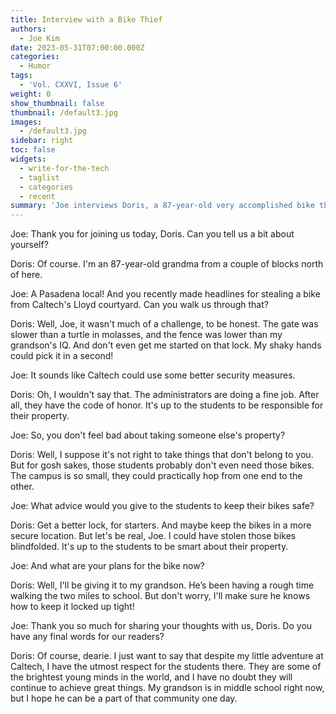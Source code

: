 ```yaml
---
title: Interview with a Bike Thief
authors:
  - Joe Kim
date: 2023-05-31T07:00:00.000Z
categories:
  - Humor
tags:
  - 'Vol. CXXVI, Issue 6'
weight: 0
show_thumbnail: false
thumbnail: /default3.jpg
images:
  - /default3.jpg
sidebar: right
toc: false
widgets:
  - write-for-the-tech
  - taglist
  - categories
  - recent
summary: 'Joe interviews Doris, a 87-year-old very accomplished bike thief.'
---
```


Joe: Thank you for joining us today, Doris. Can you tell us a bit about yourself?

Doris: Of course. I'm an 87-year-old grandma from a couple of blocks north of here.

Joe: A Pasadena local! And you recently made headlines for stealing a bike from Caltech's Lloyd courtyard. Can you walk us through that?

Doris: Well, Joe, it wasn't much of a challenge, to be honest. The gate was slower than a turtle in molasses, and the fence was lower than my grandson's IQ. And don't even get me started on that lock. My shaky hands could pick it in a second!

Joe: It sounds like Caltech could use some better security measures.

Doris: Oh, I wouldn't say that. The administrators are doing a fine job. After all, they have the code of honor. It's up to the students to be responsible for their property.

Joe: So, you don't feel bad about taking someone else's property?

Doris: Well, I suppose it's not right to take things that don't belong to you. But for gosh sakes, those students probably don't even need those bikes. The campus is so small, they could practically hop from one end to the other.

Joe: What advice would you give to the students to keep their bikes safe?

Doris: Get a better lock, for starters. And maybe keep the bikes in a more secure location. But let's be real, Joe. I could have stolen those bikes blindfolded. It's up to the students to be smart about their property.

Joe: And what are your plans for the bike now?

Doris: Well, I'll be giving it to my grandson. He’s been having a rough time walking the two miles to school. But don't worry, I'll make sure he knows how to keep it locked up tight!

Joe: Thank you so much for sharing your thoughts with us, Doris. Do you have any final words for our readers?

Doris: Of course, dearie. I just want to say that despite my little adventure at Caltech, I have the utmost respect for the students there. They are some of the brightest young minds in the world, and I have no doubt they will continue to achieve great things. My grandson is in middle school right now, but I hope he can be a part of that community one day.
